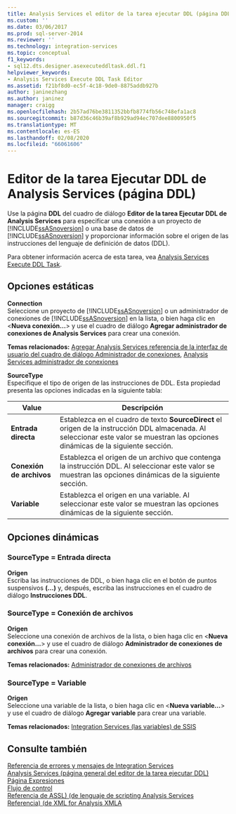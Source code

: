 ```yaml
---
title: Analysis Services el editor de la tarea ejecutar DDL (página DDL) | Microsoft Docs
ms.custom: ''
ms.date: 03/06/2017
ms.prod: sql-server-2014
ms.reviewer: ''
ms.technology: integration-services
ms.topic: conceptual
f1_keywords:
- sql12.dts.designer.asexecuteddltask.ddl.f1
helpviewer_keywords:
- Analysis Services Execute DDL Task Editor
ms.assetid: f21bf8d0-ec5f-4c18-9de0-8875addb927b
author: janinezhang
ms.author: janinez
manager: craigg
ms.openlocfilehash: 2b57ad76be3811352bbfb8774fb56c748efa1ac8
ms.sourcegitcommit: b87d36c46b39af8b929ad94ec707dee8800950f5
ms.translationtype: MT
ms.contentlocale: es-ES
ms.lasthandoff: 02/08/2020
ms.locfileid: "66061606"
---
```

# <a name="analysis-services-execute-ddl-task-editor-ddl-page"></a>Editor de la tarea Ejecutar DDL de Analysis Services (página DDL)
  Use la página **DDL** del cuadro de diálogo **Editor de la tarea Ejecutar DDL de Analysis Services** para especificar una conexión a un proyecto de [!INCLUDE[ssASnoversion](../includes/ssasnoversion-md.md)] o una base de datos de [!INCLUDE[ssASnoversion](../includes/ssasnoversion-md.md)] y proporcionar información sobre el origen de las instrucciones del lenguaje de definición de datos (DDL).  
  
 Para obtener información acerca de esta tarea, vea [Analysis Services Execute DDL Task](control-flow/analysis-services-execute-ddl-task.md).  
  
## <a name="static-options"></a>Opciones estáticas  
 **Connection**  
 Seleccione un proyecto de [!INCLUDE[ssASnoversion](../includes/ssasnoversion-md.md)] o un administrador de conexiones de [!INCLUDE[ssASnoversion](../includes/ssasnoversion-md.md)] en la lista, o bien haga clic en \<**Nueva conexión…**> y use el cuadro de diálogo **Agregar administrador de conexiones de Analysis Services** para crear una conexión.  
  
 **Temas relacionados:** [Agregar Analysis Services referencia de la interfaz de usuario del cuadro de diálogo Administrador de conexiones](connection-manager/add-analysis-services-connection-manager-dialog-box-ui-reference.md), [Analysis Services administrador de conexiones](connection-manager/analysis-services-connection-manager.md)  
  
 **SourceType**  
 Especifique el tipo de origen de las instrucciones de DDL. Esta propiedad presenta las opciones indicadas en la siguiente tabla:  
  
|Value|Descripción|  
|-----------|-----------------|  
|**Entrada directa**|Establezca en el cuadro de texto **SourceDirect** el origen de la instrucción DDL almacenada. Al seleccionar este valor se muestran las opciones dinámicas de la siguiente sección.|  
|**Conexión de archivos**|Establezca el origen de un archivo que contenga la instrucción DDL. Al seleccionar este valor se muestran las opciones dinámicas de la siguiente sección.|  
|**Variable**|Establezca el origen en una variable. Al seleccionar este valor se muestran las opciones dinámicas de la siguiente sección.|  
  
## <a name="dynamic-options"></a>Opciones dinámicas  
  
### <a name="sourcetype--direct-input"></a>SourceType = Entrada directa  
 **Origen**  
 Escriba las instrucciones de DDL, o bien haga clic en el botón de puntos suspensivos **(…)** y, después, escriba las instrucciones en el cuadro de diálogo **Instrucciones DDL**.  
  
### <a name="sourcetype--file-connection"></a>SourceType = Conexión de archivos  
 **Origen**  
 Seleccione una conexión de archivos de la lista, o bien haga clic en \<**Nueva conexión…**> y use el cuadro de diálogo **Administrador de conexiones de archivos** para crear una conexión.  
  
 **Temas relacionados:** [Administrador de conexiones de archivos](connection-manager/file-connection-manager.md)  
  
### <a name="sourcetype--variable"></a>SourceType = Variable  
 **Origen**  
 Seleccione una variable de la lista, o bien haga clic en \<**Nueva variable…**> y use el cuadro de diálogo **Agregar variable** para crear una variable.  
  
 **Temas relacionados:** [Integration Services &#40;las variables&#41; de SSIS](integration-services-ssis-variables.md)  
  
## <a name="see-also"></a>Consulte también  
 [Referencia de errores y mensajes de Integration Services](../../2014/integration-services/integration-services-error-and-message-reference.md)   
 [Analysis Services &#40;página general del editor de la tarea ejecutar DDL&#41;](general-page-of-integration-services-designers-options.md)   
 [Página Expresiones](expressions/expressions-page.md)   
 [Flujo de control](control-flow/control-flow.md)   
 [Referencia de ASSL&#41; &#40;de lenguaje de scripting Analysis Services](https://docs.microsoft.com/bi-reference/assl/analysis-services-scripting-language-assl-for-xmla)   
 [Referencia&#41; &#40;de XML for Analysis XMLA](https://docs.microsoft.com/bi-reference/xmla/xml-for-analysis-xmla-reference)  
  
  
